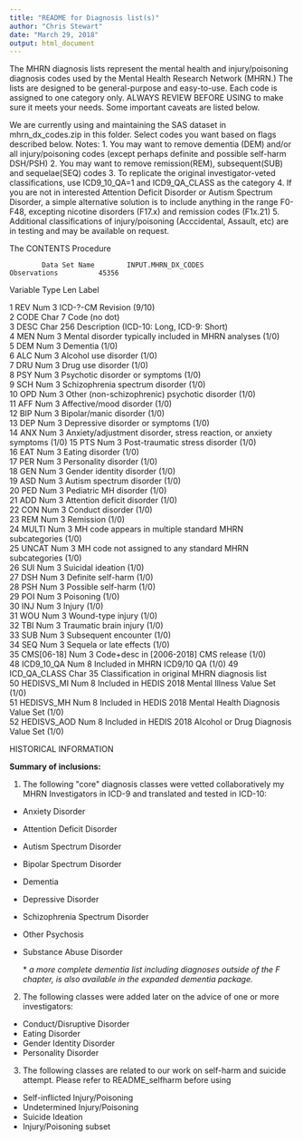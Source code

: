 ```yaml
---
title: "README for Diagnosis list(s)"
author: "Chris Stewart"
date: "March 29, 2018"
output: html_document
---
```


The MHRN diagnosis lists represent the mental health and injury/poisoning diagnosis codes used by the Mental Health Research Network (MHRN.)  The lists are designed to be general-purpose and easy-to-use. Each code is assigned to one category only.  ALWAYS REVIEW BEFORE USING to make sure it meets your needs.  Some important caveats are listed below.

We are currently using and maintaining the SAS dataset in mhrn_dx_codes.zip in this folder.
Select codes you want based on flags described below.
Notes: 	1.  You may want to remove dementia (DEM) and/or all injury/poisoning codes (except perhaps definite and possible self-harm DSH/PSH)
       	2.  You may want to remove remission(REM), subsequent(SUB) and sequelae(SEQ) codes
	3.  To replicate the original investigator-veted classifications, use ICD9_10_QA=1 and ICD9_QA_CLASS as the category
	4.  If you are not in interested Attention Deficit Disorder or Autism Spectrum Disorder, a simple alternative solution is to include anything in the range F0-F48, excepting nicotine disorders (F17.x) and remission codes (F1x.21)
	5.  Additional classifications of injury/poisoning (Acccidental, Assault, etc) are in testing and may be available on request.

The CONTENTS Procedure                                        
                                                                                                      
            Data Set Name        INPUT.MHRN_DX_CODES           Observations          45356            
  Variable      Type  Len  Label                                                                   
                                                                                                      
  1  REV           Num     3  ICD-?-CM Revision (9/10)                                                
  2  CODE          Char    7  Code (no dot)                                                           
  3  DESC          Char  256  Description (ICD-10: Long, ICD-9: Short)                                
  4  MEN           Num     3  Mental disorder typically included in MHRN analyses (1/0)               
  5  DEM           Num     3  Dementia (1/0)                                                          
  6  ALC           Num     3  Alcohol use disorder (1/0)                                              
  7  DRU           Num     3  Drug use disorder (1/0)                                                 
  8  PSY           Num     3  Psychotic disorder or symptoms (1/0)                                    
  9  SCH           Num     3  Schizophrenia spectrum disorder (1/0)                                   
 10  OPD           Num     3  Other (non-schizophrenic) psychotic disorder (1/0)                      
 11  AFF           Num     3  Affective/mood disorder (1/0)                                           
 12  BIP           Num     3  Bipolar/manic disorder (1/0)                                            
 13  DEP           Num     3  Depressive disorder or symptoms (1/0)                                   
 14  ANX           Num     3  Anxiety/adjustment disorder, stress reaction, or anxiety symptoms (1/0) 
 15  PTS           Num     3  Post-traumatic stress disorder (1/0)                                    
 16  EAT           Num     3  Eating disorder (1/0)                                                   
 17  PER           Num     3  Personality disorder (1/0)                                              
 18  GEN           Num     3  Gender identity disorder (1/0)                                          
 19  ASD           Num     3  Autism spectrum disorder (1/0)                                          
 20  PED           Num     3  Pediatric MH disorder (1/0)                                             
 21  ADD           Num     3  Attention deficit disorder (1/0)                                        
 22  CON           Num     3  Conduct disorder (1/0)                                                  
 23  REM           Num     3  Remission (1/0)                                                         
 24  MULTI         Num     3  MH code appears in multiple standard MHRN subcategories (1/0)           
 25  UNCAT         Num     3  MH code not assigned to any standard MHRN subcategories (1/0)           
 26  SUI           Num     3  Suicidal ideation (1/0)                                                 
 27  DSH           Num     3  Definite self-harm (1/0)                                                
 28  PSH           Num     3  Possible self-harm (1/0)                                                
 29  POI           Num     3  Poisoning (1/0)                                                         
 30  INJ           Num     3  Injury (1/0)                                                            
 31  WOU           Num     3  Wound-type injury (1/0)                                                 
 32  TBI           Num     3  Traumatic brain injury (1/0)                                            
 33  SUB           Num     3  Subsequent encounter (1/0)                                              
 34  SEQ           Num     3  Sequela or late effects (1/0)                                           
 35  CMS[06-18]    Num     3  Code+desc in [2006-2018] CMS release (1/0)                                     
 48  ICD9_10_QA    Num     8  Included in MHRN ICD9/10 QA (1/0)
 49  ICD_QA_CLASS  Char   35  Classification in original MHRN diagnosis list                          
 50  HEDISVS_MI    Num     8  Included in HEDIS 2018 Mental Illness Value Set (1/0)                   
 51  HEDISVS_MH    Num     8  Included in HEDIS 2018 Mental Health Diagnosis Value Set (1/0)          
 52  HEDISVS_AOD   Num     8  Included in HEDIS 2018 Alcohol or Drug Diagnosis Value Set (1/0)        

 HISTORICAL INFORMATION

**Summary of inclusions:**
1.  The following "core" diagnosis classes were vetted collaboratively my MHRN Investigators in ICD-9 and translated and tested in ICD-10:
* Anxiety Disorder 
* Attention Deficit Disorder
* Autism Spectrum Disorder
* Bipolar Spectrum Disorder
* Dementia 
* Depressive Disorder 
* Schizophrenia Spectrum Disorder
* Other Psychosis
* Substance Abuse Disorder

  \* *a more complete dementia list including diagnoses outside of the F chapter, is also available in the expanded dementia package.*

2.  The following classes were added later on the advice of one or more investigators:                                   
* Conduct/Disruptive Disorder          
* Eating Disorder
* Gender Identity Disorder
* Personality Disorder

3.  The following classes are related to our work on self-harm and suicide attempt.  Please refer to README_selfharm before using 
* Self-inflicted Injury/Poisoning 
* Undetermined Injury/Poisoning   
* Suicide Ideation                       
* Injury/Poisoning subset 




